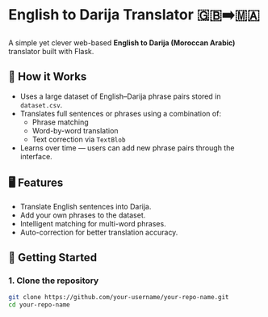 # English to Darija Translator 🇬🇧➡️🇲🇦

A simple yet clever web-based **English to Darija (Moroccan Arabic)** translator built with Flask.

## 🧠 How it Works

- Uses a large dataset of English–Darija phrase pairs stored in `dataset.csv`.
- Translates full sentences or phrases using a combination of:
  - Phrase matching
  - Word-by-word translation
  - Text correction via `TextBlob`
- Learns over time — users can add new phrase pairs through the interface.

## 🖥️ Features

- Translate English sentences into Darija.
- Add your own phrases to the dataset.
- Intelligent matching for multi-word phrases.
- Auto-correction for better translation accuracy.

## 🚀 Getting Started

### 1. Clone the repository

```bash
git clone https://github.com/your-username/your-repo-name.git
cd your-repo-name
